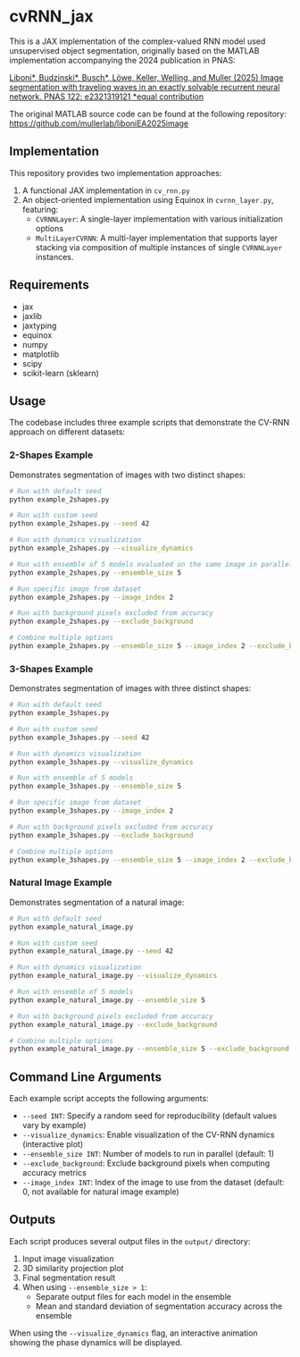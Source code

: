 # cvRNN_jax 

This is a JAX implementation of the complex-valued RNN model used unsupervised object segmentation, originally based on the MATLAB implementation accompanying the 2024 publication in PNAS:

[Liboni*, Budzinski*, Busch*, Löwe, Keller, Welling, and Muller (2025) Image segmentation with traveling waves in an exactly solvable recurrent neural network. PNAS 122: e2321319121 *equal contribution](https://www.pnas.org/doi/10.1073/pnas.2321319121)

The original MATLAB source code can be found at the following repository: https://github.com/mullerlab/liboniEA2025image

## Implementation

This repository provides two implementation approaches:
1. A functional JAX implementation in `cv_rnn.py`
2. An object-oriented implementation using Equinox in `cvrnn_layer.py`, featuring:
   - `CVRNNLayer`: A single-layer implementation with various initialization options
   - `MultiLayerCVRNN`: A multi-layer implementation that supports layer stacking via composition of multiple instances of single `CVRNNLayer` instances.

## Requirements

- jax
- jaxlib
- jaxtyping
- equinox
- numpy
- matplotlib
- scipy
- scikit-learn (sklearn)

## Usage

The codebase includes three example scripts that demonstrate the CV-RNN approach on different datasets:

### 2-Shapes Example

Demonstrates segmentation of images with two distinct shapes:

```bash
# Run with default seed
python example_2shapes.py

# Run with custom seed
python example_2shapes.py --seed 42

# Run with dynamics visualization
python example_2shapes.py --visualize_dynamics

# Run with ensemble of 5 models evaluated on the same image in parallel
python example_2shapes.py --ensemble_size 5

# Run specific image from dataset
python example_2shapes.py --image_index 2

# Run with background pixels excluded from accuracy
python example_2shapes.py --exclude_background

# Combine multiple options
python example_2shapes.py --ensemble_size 5 --image_index 2 --exclude_background
```

### 3-Shapes Example

Demonstrates segmentation of images with three distinct shapes:

```bash
# Run with default seed
python example_3shapes.py

# Run with custom seed
python example_3shapes.py --seed 42

# Run with dynamics visualization
python example_3shapes.py --visualize_dynamics

# Run with ensemble of 5 models
python example_3shapes.py --ensemble_size 5

# Run specific image from dataset
python example_3shapes.py --image_index 2

# Run with background pixels excluded from accuracy
python example_3shapes.py --exclude_background

# Combine multiple options
python example_3shapes.py --ensemble_size 5 --image_index 2 --exclude_background
```

### Natural Image Example

Demonstrates segmentation of a natural image:

```bash
# Run with default seed
python example_natural_image.py

# Run with custom seed
python example_natural_image.py --seed 42

# Run with dynamics visualization
python example_natural_image.py --visualize_dynamics

# Run with ensemble of 5 models
python example_natural_image.py --ensemble_size 5

# Run with background pixels excluded from accuracy
python example_natural_image.py --exclude_background

# Combine multiple options
python example_natural_image.py --ensemble_size 5 --exclude_background
```

## Command Line Arguments

Each example script accepts the following arguments:

- `--seed INT`: Specify a random seed for reproducibility (default values vary by example)
- `--visualize_dynamics`: Enable visualization of the CV-RNN dynamics (interactive plot)
- `--ensemble_size INT`: Number of models to run in parallel (default: 1)
- `--exclude_background`: Exclude background pixels when computing accuracy metrics
- `--image_index INT`: Index of the image to use from the dataset (default: 0, not available for natural image example)

## Outputs

Each script produces several output files in the `output/` directory:

1. Input image visualization
2. 3D similarity projection plot
3. Final segmentation result
4. When using `--ensemble_size > 1`:
   - Separate output files for each model in the ensemble
   - Mean and standard deviation of segmentation accuracy across the ensemble

When using the `--visualize_dynamics` flag, an interactive animation showing the phase dynamics will be displayed.

